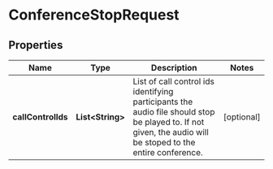 

# ConferenceStopRequest

## Properties

Name | Type | Description | Notes
------------ | ------------- | ------------- | -------------
**callControlIds** | **List&lt;String&gt;** | List of call control ids identifying participants the audio file should stop be played to. If not given, the audio will be stoped to the entire conference. |  [optional]



